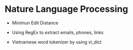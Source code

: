 # Nature Language Processing

- Minimun Edit Distance

- Using RegEx to extract emails, phones, links

- Vietnamese word tokenizer by using vi_dict 